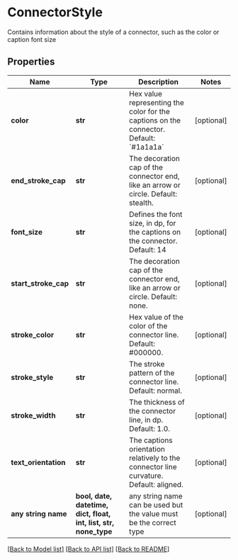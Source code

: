 # ConnectorStyle

Contains information about the style of a connector, such as the color or caption font size

## Properties
Name | Type | Description | Notes
------------ | ------------- | ------------- | -------------
**color** | **str** | Hex value representing the color for the captions on the connector. Default: &#x60;#1a1a1a&#x60; | [optional] 
**end_stroke_cap** | **str** | The decoration cap of the connector end, like an arrow or circle. Default: stealth. | [optional] 
**font_size** | **str** | Defines the font size, in dp, for the captions on the connector. Default: 14 | [optional] 
**start_stroke_cap** | **str** | The decoration cap of the connector end, like an arrow or circle. Default: none. | [optional] 
**stroke_color** | **str** | Hex value of the color of the connector line. Default: #000000. | [optional] 
**stroke_style** | **str** | The stroke pattern of the connector line. Default: normal. | [optional] 
**stroke_width** | **str** | The thickness of the connector line, in dp. Default: 1.0. | [optional] 
**text_orientation** | **str** | The captions orientation relatively to the connector line curvature. Default: aligned. | [optional] 
**any string name** | **bool, date, datetime, dict, float, int, list, str, none_type** | any string name can be used but the value must be the correct type | [optional]

[[Back to Model list]](../README.md#documentation-for-models) [[Back to API list]](../README.md#documentation-for-api-endpoints) [[Back to README]](../README.md)


